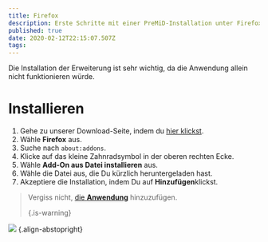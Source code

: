 ```yaml
---
title: Firefox
description: Erste Schritte mit einer PreMiD-Installation unter Firefox
published: true
date: 2020-02-12T22:15:07.507Z
tags: 
---
```


Die Installation der Erweiterung ist sehr wichtig, da die Anwendung allein nicht funktionieren würde.

# Installieren
1. Gehe zu unserer Download-Seite, indem du [hier klickst](https://premid.app/downloads).
2. Wähle **Firefox** aus.
3. Suche nach `about:addons`.
4. Klicke auf das kleine Zahnradsymbol in der oberen rechten Ecke.
5. Wähle **Add-On aus Datei installieren** aus.
6. Wähle die Datei aus, die Du kürzlich heruntergeladen hast.
7. Akzeptiere die Installation, indem Du auf **Hinzufügen**klickst.

> Vergiss nicht, [die **Anwendung**](/install) hinzuzufügen. 
> 
> {.is-warning}

![](https://img.icons8.com/color/2x/firefox.png) {.align-abstopright}